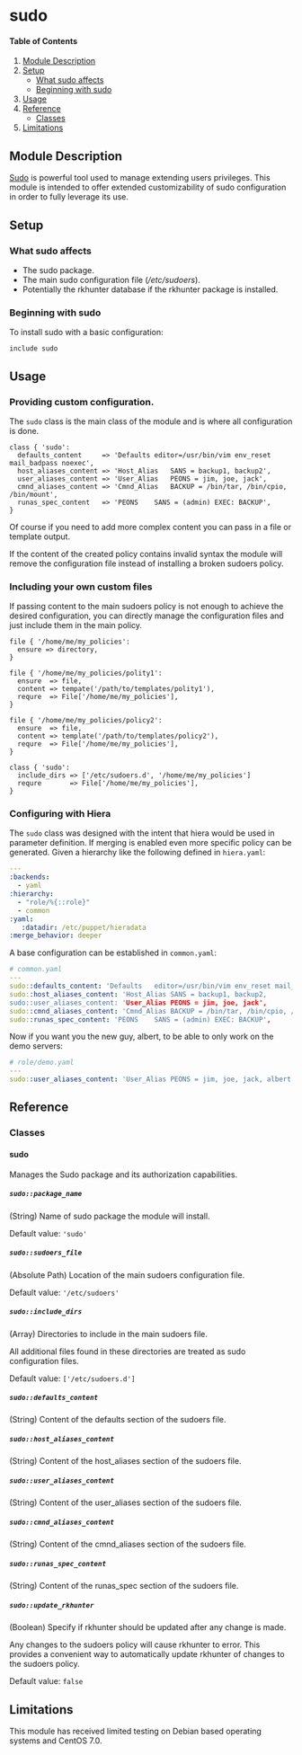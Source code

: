# sudo

#### Table of Contents

1. [Module Description](#module-description)
2. [Setup](#setup)
    * [What sudo affects](#what-sudo-affects)
    * [Beginning with sudo](#beginning-with-sudo)
3. [Usage](#usage)
4. [Reference](#reference)
    * [Classes](#classes)
5. [Limitations](#limitations)

## Module Description

[Sudo](http://www.sudo.ws) is powerful tool used to manage extending users privileges.  This module is intended to offer extended customizability of sudo configuration in order to fully leverage its use.

## Setup

### What sudo affects

* The sudo package.
* The main sudo configuration file (*/etc/sudoers*).
* Potentially the rkhunter database if the rkhunter package is installed.

### Beginning with sudo

To install sudo with a basic configuration:

```puppet
include sudo
```

## Usage

### Providing custom configuration.

The `sudo` class is the main class of the module and is where all configuration is done.

```puppet
class { 'sudo':
  defaults_content     => 'Defaults	editor=/usr/bin/vim env_reset mail_badpass noexec',
  host_aliases_content => 'Host_Alias	SANS = backup1, backup2',
  user_aliases_content => 'User_Alias	PEONS = jim, joe, jack',
  cmnd_aliases_content => 'Cmnd_Alias	BACKUP = /bin/tar, /bin/cpio, /bin/mount',
  runas_spec_content   => 'PEONS	SANS = (admin) EXEC: BACKUP',
}
```

Of course if you need to add more complex content you can pass in a file or template output.

If the content of the created policy contains invalid syntax the module will remove the configuration file instead of installing a broken sudoers policy.

### Including your own custom files

If passing content to the main sudoers policy is not enough to achieve the desired configuration, you can directly manage the configuration files and just include them in the main policy.

```puppet
file { '/home/me/my_policies':
  ensure => directory,
}

file { '/home/me/my_policies/polity1':
  ensure  => file,
  content => tempate('/path/to/templates/polity1'),
  requre  => File['/home/me/my_policies'],
}

file { '/home/me/my_policies/policy2':
  ensure  => file,
  content => template('/path/to/templates/policy2'),
  requre  => File['/home/me/my_policies'],
}

class { 'sudo':
  include_dirs => ['/etc/sudoers.d', '/home/me/my_policies']
  requre       => File['/home/me/my_policies'],
}
```

### Configuring with Hiera

The `sudo` class was designed with the intent that hiera would be used in parameter definition.  If merging is enabled even more specific policy can be generated. Given a hierarchy like the following defined in `hiera.yaml`:

```yaml
---
:backends:
  - yaml
:hierarchy:
  - "role/%{::role}"
  - common
:yaml:
   :datadir: /etc/puppet/hieradata
:merge_behavior: deeper
```

A base configuration can be established in `common.yaml`:

```yaml
# common.yaml
---
sudo::defaults_content: 'Defaults	editor=/usr/bin/vim env_reset mail_badpass noexec',
sudo::host_aliases_content: 'Host_Alias	SANS = backup1, backup2,
sudo::user_aliases_content: 'User_Alias	PEONS = jim, joe, jack',
sudo::cmnd_aliases_content: 'Cmnd_Alias	BACKUP = /bin/tar, /bin/cpio, /bin/mount',
sudo::runas_spec_content: 'PEONS	SANS = (admin) EXEC: BACKUP',
```

Now if you want you the new guy, albert, to be able to only work on the demo servers:

```yaml
# role/demo.yaml
---
sudo::user_aliases_content: 'User_Alias	PEONS = jim, joe, jack, albert',
```

## Reference

### Classes

#### sudo

Manages the Sudo package and its authorization capabilities.

##### `sudo::package_name`

(String) Name of sudo package the module will install.

Default value: `'sudo'`

##### `sudo::sudoers_file`

(Absolute Path) Location of the main sudoers configuration file.

Default value: `'/etc/sudoers'`

##### `sudo::include_dirs`

(Array) Directories to include in the main sudoers file.

All additional files found in these directories are treated as sudo configuration files.

Default value: `['/etc/sudoers.d']`

##### `sudo::defaults_content`

(String) Content of the defaults section of the sudoers file.

##### `sudo::host_aliases_content`

(String) Content of the host\_aliases section of the sudoers file.

##### `sudo::user_aliases_content`

(String) Content of the user\_aliases section of the sudoers file.

##### `sudo::cmnd_aliases_content`

(String) Content of the cmnd\_aliases section of the sudoers file.

##### `sudo::runas_spec_content`

(String) Content of the runas\_spec section of the sudoers file.

##### `sudo::update_rkhunter`

(Boolean) Specify if rkhunter should be updated after any change is made.

Any changes to the sudoers policy will cause rkhunter to error.  This provides a convenient way to automatically update rkhunter of changes to the sudoers policy.

Default value: `false`

## Limitations

This module has received limited testing on Debian based operating systems and CentOS 7.0.
